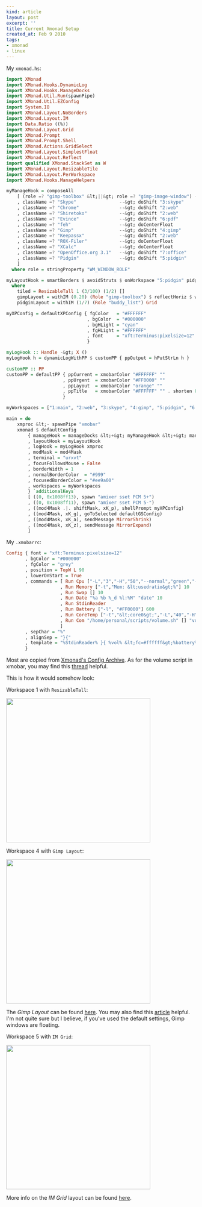 ```yaml
---
kind: article
layout: post
excerpt: ''
title: Current Xmonad Setup
created_at: Feb 9 2010
tags:
- xmonad
- linux
---
```

My `xmonad.hs`:

~~~ haskell
import XMonad
import XMonad.Hooks.DynamicLog
import XMonad.Hooks.ManageDocks
import XMonad.Util.Run(spawnPipe)
import XMonad.Util.EZConfig
import System.IO
import XMonad.Layout.NoBorders
import XMonad.Layout.IM
import Data.Ratio ((%))
import XMonad.Layout.Grid
import XMonad.Prompt
import XMonad.Prompt.Shell
import XMonad.Actions.GridSelect
import XMonad.Layout.SimplestFloat
import XMonad.Layout.Reflect
import qualified XMonad.StackSet as W
import XMonad.Layout.ResizableTile
import XMonad.Layout.PerWorkspace
import XMonad.Hooks.ManageHelpers

myManageHook = composeAll
    [ (role =? "gimp-toolbox" &lt;||&gt; role =? "gimp-image-window") --&gt; (ask &gt;&gt;= doF . W.sink)
    , className =? "Skype"                --&gt; doShift "3:skype"
    , className =? "Chrome"               --&gt; doShift "2:web"
    , className =? "Shiretoko"            --&gt; doShift "2:web"
    , className =? "Evince"               --&gt; doShift "6:pdf"
    , className =? "feh"                  --&gt; doCenterFloat
    , className =? "Gimp"                 --&gt; doShift "4:gimp"
    , className =? "Keepassx"             --&gt; doShift "2:web"
    , className =? "ROX-Filer"            --&gt; doCenterFloat
    , className =? "XCalc"                --&gt; doCenterFloat
    , className =? "OpenOffice.org 3.1"   --&gt; doShift "7:office"
    , className =? "Pidgin"               --&gt; doShift "5:pidgin"
    ]
  where role = stringProperty "WM_WINDOW_ROLE"

myLayoutHook = smartBorders $ avoidStruts $ onWorkspace "5:pidgin" pidginLayout $ onWorkspace "4:gimp" gimpLayout $ onWorkspaces ["2:web", "6:pdf", "7:office"] Full $ onWorkspace "3:skype" Grid $ tiled ||| Full ||| Grid ||| simplestFloat
  where
    tiled = ResizableTall 1 (3/100) (1/2) []
    gimpLayout = withIM (0.20) (Role "gimp-toolbox") $ reflectHoriz $ withIM (0.20) (Role "gimp-dock") Full
    pidginLayout = withIM (1/7) (Role "buddy_list") Grid

myXPConfig = defaultXPConfig { fgColor   = "#FFFFFF"
                              , bgColor  = "#000000"
                              , bgHLight = "cyan"
                              , fgHLight = "#FFFFFF"
                              , font     = "xft:Terminus:pixelsize=12"
                              }

myLogHook :: Handle -&gt; X ()
myLogHook h = dynamicLogWithPP $ customPP { ppOutput = hPutStrLn h }

customPP :: PP
customPP = defaultPP { ppCurrent = xmobarColor "#FFFFFF" ""
                     , ppUrgent  = xmobarColor "#FF0000" ""
                     , ppLayout  = xmobarColor "orange" ""
                     , ppTitle   = xmobarColor "#FFFFFF" "" . shorten 80
                     }

myWorkspaces = ["1:main", "2:web", "3:skype", "4:gimp", "5:pidgin", "6:pdf", "7:office"] ++ map show [8..9]

main = do
    xmproc &lt;- spawnPipe "xmobar"
    xmonad $ defaultConfig
        { manageHook = manageDocks &lt;+&gt; myManageHook &lt;+&gt; manageHook defaultConfig
        , layoutHook = myLayoutHook
        , logHook = myLogHook xmproc
        , modMask = mod4Mask
        , terminal = "urxvt"
        , focusFollowsMouse = False
        , borderWidth = 1
        , normalBorderColor  = "#999"
        , focusedBorderColor = "#ee9a00"
        , workspaces = myWorkspaces
        } `additionalKeys`
        [ ((0, 0x1008ff13), spawn "amixer sset PCM 5+")
        , ((0, 0x1008ff11), spawn "amixer sset PCM 5-")
        , ((mod4Mask .|. shiftMask, xK_p), shellPrompt myXPConfig)
        , ((mod4Mask, xK_g), goToSelected defaultGSConfig)
        , ((mod4Mask, xK_a), sendMessage MirrorShrink)
        , ((mod4Mask, xK_z), sendMessage MirrorExpand)
        ]
~~~

My `.xmobarrc`:

~~~ haskell
Config { font = "xft:Terminus:pixelsize=12"
       , bgColor = "#000000"
       , fgColor = "grey"
       , position = TopW L 90
       , lowerOnStart = True
       , commands = [ Run Cpu ["-L","3","-H","50","--normal","green","--high","red"] 10
                    , Run Memory ["-t","Mem: &lt;usedratio&gt;%"] 10
                    , Run Swap [] 10
                    , Run Date "%a %b %_d %l:%M" "date" 10
                    , Run StdinReader
                    , Run Battery ["-l", "#FF0000"] 600
                    , Run CoreTemp ["-t","&lt;core0&gt;","-L","40","-H","60","-l","lightblue","-n","orange","-h","red"] 50
                    , Run Com "/home/personal/scripts/volume.sh" [] "vol" 10
                    ]
       , sepChar = "%"
       , alignSep = "}{"
       , template = "%StdinReader% }{ %vol% &lt;fc=#ffffff&gt;%battery%&lt;/fc&gt; %cpu% Temp: %coretemp% %memory% %swap% &lt;fc=#ee9a00&gt;%date%&lt;/fc&gt;"
       }
~~~

Most are copied from [Xmonad's Config Archive](http://haskell.org/haskellwiki/Xmonad/Config_archive). As for the volume script in xmobar, you may find this [thread](http://bbs.archlinux.org/viewtopic.php?id=74842) helpful.

This is how it would somehow look:

Workspace 1 with `ResizableTall`:

[<img src="http://dl.dropbox.com/u/24796303/blog/2010-02-10-081038_1280x800_scrot.png" width="383" />](http://dl.dropbox.com/u/24796303/blog/2010-02-10-081038_1280x800_scrot.png)

Workspace 4 with `Gimp Layout`:

[<img src="http://dl.dropbox.com/u/24796303/blog/2010-02-10-090623_1280x800_scrot.png" width="383" />](http://dl.dropbox.com/u/24796303/blog/2010-02-10-090623_1280x800_scrot.png)

The _Gimp Layout_ can be found [here](http://nathanhowell.net/2009/03/08/xmonad-and-the-gimp/). You may also find this [article](http://www.haskell.org/haskellwiki/Xmonad/General_xmonad.hs_config_tips#Tiling_most_windows_in_gimp) helpful. I'm not quite sure but I believe, if you've used the default settings, Gimp windows are floating.

Workspace 5 with `IM Grid`:

[<img src="http://dl.dropbox.com/u/24796303/blog/2010-02-10-083559_1280x800_scrot_0.png" width="383" />](http://dl.dropbox.com/u/24796303/blog/2010-02-10-083559_1280x800_scrot_0.png)

More info on the _IM Grid_ layout can be found [here](http://xmonad.org/xmonad-docs/xmonad-contrib/XMonad-Layout-IM.html).